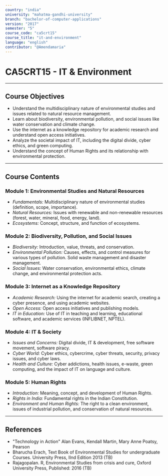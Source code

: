 ```yaml
---
country: "india"
university: "mahatma-gandhi-university"
branch: "bachelor-of-computer-applications"
version: "2017"
semester: "5"
course_code: "ca5crt15"
course_title: "it-and-environment"
language: "english"
contributor: "@Amendamaria"
---
```

# CA5CRT15 - IT & Environment

---
## Course Objectives

* Understand the multidisciplinary nature of environmental studies and issues related to natural resource management.
* Learn about biodiversity, environmental pollution, and social issues like water conservation and climate change.
* Use the internet as a knowledge repository for academic research and understand open access initiatives.
* Analyze the societal impact of IT, including the digital divide, cyber ethics, and green computing.
* Understand the concept of Human Rights and its relationship with environmental protection.

---
## Course Contents

### Module 1: Environmental Studies and Natural Resources
* *Fundamentals:* Multidisciplinary nature of environmental studies (definition, scope, importance).
* *Natural Resources:* Issues with renewable and non-renewable resources (forest, water, mineral, food, energy, land).
* *Ecosystems:* Concept, structure, and function of ecosystems.

### Module 2: Biodiversity, Pollution, and Social Issues
* *Biodiversity:* Introduction, value, threats, and conservation.
* *Environmental Pollution:* Causes, effects, and control measures for various types of pollution. Solid waste management and disaster management.
* *Social Issues:* Water conservation, environmental ethics, climate change, and environmental protection acts.

### Module 3: Internet as a Knowledge Repository
* *Academic Research:* Using the internet for academic search, creating a cyber presence, and using academic websites.
* *Open Access:* Open access initiatives and publishing models.
* *IT in Education:* Use of IT in teaching and learning, educational software, and academic services (INFLIBNET, NPTEL).

### Module 4: IT & Society
* *Issues and Concerns:* Digital divide, IT & development, free software movement, software piracy.
* *Cyber World:* Cyber ethics, cybercrime, cyber threats, security, privacy issues, and cyber laws.
* *Health and Culture:* Cyber addictions, health issues, e-waste, green computing, and the impact of IT on language and culture.

### Module 5: Human Rights
* *Introduction:* Meaning, concept, and development of Human Rights.
* *Rights in India:* Fundamental rights in the Indian Constitution.
* *Environment and Human Rights:* The right to a clean environment, issues of industrial pollution, and conservation of natural resources.

---
## References
* "Technology in Action" Alan Evans, Kendall Martin, Mary Anne Poatsy, Pearson
* Bharucha Erach, Text Book of Environmental Studies for undergraduate Courses. University Press, IInd Edition 2013 (TB)
* Rajagopalan. R, Environmental Studies from crisis and cure, Oxford University Press, Published: 2016 (TB)